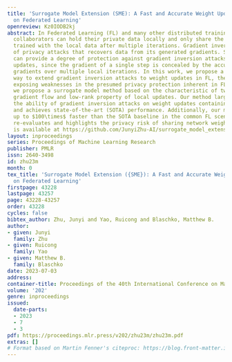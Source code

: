 ```yaml
---
title: 'Surrogate Model Extension (SME): A Fast and Accurate Weight Update Attack
  on Federated Learning'
openreview: Kz0IODB2kj
abstract: In Federated Learning (FL) and many other distributed training frameworks,
  collaborators can hold their private data locally and only share the network weights
  trained with the local data after multiple iterations. Gradient inversion is a family
  of privacy attacks that recovers data from its generated gradients. Seemingly, FL
  can provide a degree of protection against gradient inversion attacks on weight
  updates, since the gradient of a single step is concealed by the accumulation of
  gradients over multiple local iterations. In this work, we propose a principled
  way to extend gradient inversion attacks to weight updates in FL, thereby better
  exposing weaknesses in the presumed privacy protection inherent in FL. In particular,
  we propose a surrogate model method based on the characteristic of two-dimensional
  gradient flow and low-rank property of local updates. Our method largely boosts
  the ability of gradient inversion attacks on weight updates containing many iterations
  and achieves state-of-the-art (SOTA) performance. Additionally, our method runs
  up to $100\times$ faster than the SOTA baseline in the common FL scenario. Our work
  re-evaluates and highlights the privacy risk of sharing network weights. Our code
  is available at https://github.com/JunyiZhu-AI/surrogate_model_extension.
layout: inproceedings
series: Proceedings of Machine Learning Research
publisher: PMLR
issn: 2640-3498
id: zhu23m
month: 0
tex_title: 'Surrogate Model Extension ({SME}): A Fast and Accurate Weight Update Attack
  on Federated Learning'
firstpage: 43228
lastpage: 43257
page: 43228-43257
order: 43228
cycles: false
bibtex_author: Zhu, Junyi and Yao, Ruicong and Blaschko, Matthew B.
author:
- given: Junyi
  family: Zhu
- given: Ruicong
  family: Yao
- given: Matthew B.
  family: Blaschko
date: 2023-07-03
address: 
container-title: Proceedings of the 40th International Conference on Machine Learning
volume: '202'
genre: inproceedings
issued:
  date-parts:
  - 2023
  - 7
  - 3
pdf: https://proceedings.mlr.press/v202/zhu23m/zhu23m.pdf
extras: []
# Format based on Martin Fenner's citeproc: https://blog.front-matter.io/posts/citeproc-yaml-for-bibliographies/
---
```

